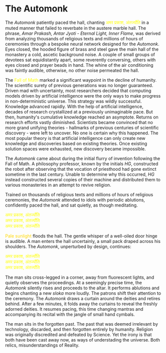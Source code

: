 # The Automonk

The <i>Automonk</i> patiently paced the hall, chanting 
<font color="yellow">अमर प्रकाश, अंतर्ज्योति</font>
in a muted manner that failed to reverbate in the austere marble hall. The phrase, <i>Amar Prakash, Antar Jyoti - Eternal Light, Inner Flame</i>, was derived from analyzing thousands of religious texts and millions of hours of ceremonies through a bespoke neural network designed for the <i>Automonk</i>.  Eyes closed, the hooded figure of brass and steel gave the main hall of the monastery a cold, ascetic background noise. A couple of small groups of devotees sat equidistantly apart, some reverently conversing, others with eyes closed and prayer beads in hand. The whine of the air conditioning was faintly audible, otherwise, no other noise permeated the hall. 

The <font color="yellow">Fall of Math</font> marked a significant waypoint in the decline of humanity. The scientific surety of previous generations was no longer guaranteed. Driven mad with uncertainty, most researchers decided that computing models driven by artificial intelligence were the only ways to make progress in non-deterministic universe. This strategy was wildly successful. Knowledge advanced rapidly. With the help of artificial intelligence, decades of research crystallized at a previously unimaginable pace. But then, humanity's cumulative knowledge reached an asymptote. Returns on research efforts vastly diminished. Scientists became convinced that no more grand unifying theories - hallmarks of previous centuries of scientific discovery - were left to uncover. No one is certain why this happened. The most popular theory is that artificial intelligence can only create new knowledge and discoveries based on existing theories. Once existing solution spaces were exhausted, new discovery became impossible.

The <i>Automonk</i> came about during the initial flurry of invention following the Fall of Math. A philosophy professor, known by the initials <i>HG</i>, constructed the robot after observing that the vocation of priesthood had gone extinct sometime in the last century. Unable to determine why this occurred, <i>HG</i> instead constructed several copies of their machine and distributed them to various monasteries in an attempt to revive religion.

Trained on thousands of religious texts and millions of hours of religious ceremonies, the <i>Automonk</i> attended to idols with periodic ablutions, confidently paced the hall, and sat quietly, as though meditating. 

<font color="yellow">अमर प्रकाश, अंतर्ज्योति</font><br>
<font color="yellow">अमर प्रकाश, अंतर्ज्योति</font><br>
<font color="yellow">अमर प्रकाश, अंतर्ज्योति</font><br>

<font color="gold">Pale sunlight</font> floods the hall. The gentle whisper of a well-oiled door hinge is audible. A man enters the hall uncertainly, a small pack draped across his shoulders. The <i>Automonk</i>, unperturbed by design, continues: 

<font color="yellow">अमर प्रकाश, अंतर्ज्योति</font><br>
<font color="yellow">अमर प्रकाश, अंतर्ज्योति</font><br>
<font color="yellow">अमर प्रकाश, अंतर्ज्योति</font><br>

The man sits cross-legged in a corner, away from fluorescent lights, and quietly observes the proceedings. At a seemingly precise time, the <i>Automonk</i> silently rises and proceeds to the altar. It performs ablutions and begins chanting a new <i>sloka</i> more loudly. The patrons shift their attention to the ceremony. The <i>Automonk</i> draws a curtain around the deities and retires behind</i>. After a few minutes, it folds away the curtains to reveal the freshly adorned deities. It resumes pacing, this time changing mantras and accompanying its recital with the jangle of small hand cymbals. 

The man sits in the forgotten past. The past that was deemed irrelevant by technology, discarded, and then forgotten entirely by humanity. Religion was originally discredited and defeated by Science. Yet the irony is that both have been cast away now, as ways of understading the universe. Both relics, misunderstandings of Reality.
